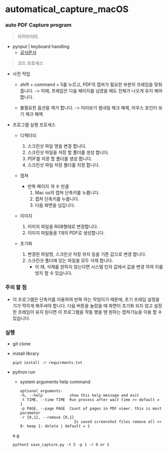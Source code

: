 # automatical_capture_macOS

### auto PDF Capture program
> 라이브러리
- pynput | keyboard handling
    - [공식문서](https://pynput.readthedocs.io/en/latest/keyboard.html)

> 코드 프로세스
- 사전 작업
    - shift + command + 5를 누르고, PDF의 캡쳐가 필요한 부분의 프레임을 맞춰줍니다. -> 이때, 프레임은 다음 페이지를 넘겼을 때도 전체가 나오게 유지 해야 합니다. 

    - 불필요한 옵션을 제거 합니다. -> 미리보기 썸네일 체크 해제, 마우스 포인터 보기 체크 해제

    
- 프로그램 실행 프로세스
    - 디렉터리
        1. 스크린샷 파일 명을 변경 합니다.
        2. 스크린샷 파일을 저장 할 폴더를 생성 합니다.
        3. PDF를 저장 할 폴더를 생성 합니다.
        4. 스크린샷 파일 저장 폴더를 지정 합니다.

    - 캡쳐 
        - 반복 페이지 개 수 만큼
            1. Mac os의 캡쳐 단축키를 누릅니다.
            2. 캡쳐 단축키를 누릅니다.
            3. 다음 화면을 넘깁니다.

    - 이미지
        1. 이미지 파일을 RGB형태로 변경합니다.
        2. 이미지 파일들을 1개의 PDF로 생성합니다.
    
    - 초기화
        1. 변경된 파일명, 스크린샷 저장 위치 등을 기존 값으로 변경 합니다.
        2. 스크린샷 폴더에 있는 파일을 모두 삭제 합니다.
            - 이 때, 삭제를 원하지 않는다면 시스템 인자 값에서 값을 변경 하여 이를 방지 할 수 있습니다.

### 주의 할 점
- 이 프로그램은 단축키를 이용하여 반복 하는 작업이기 때문에, 초기 프레임 설정을 기가 막히게 해주셔야 합니다. 다음 버튼을 눌렀을 때 화면이 초기화 되지 않고 설정한 프레임이 유지 된다면 이 프로그램을 작동 했을 땐 원하는 캡쳐기능을 이용 할 수 있습니다.


### 실행
- git clone
- install library
    ```
    pip3 install -r requirments.txt
    ```
    
- python run
    - system arguments help command
        ```
        optional arguments:
        -h, --help            show this help message and exit
        -t TIME, --time TIME  Run process after wait time >> default = 1
        -p PAGE, --page PAGE  Count of pages in PDF viewr. this is most parameter
        -r {0,1}, --remove {0,1}
                                Is saved screenshot files remove all >> 0: keep 1: delete | default = 1
        ```

    e.g                    
    ```
    python3 save_capture.py -t 5 -p 1 -r 0 or 1
    ```
